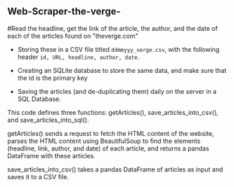 ## Web-Scraper-the-verge-
#Read the headline, get the link of the article, the author, and the date of each of the articles
found on "theverge.com"
- Storing these in a CSV file titled `ddmmyyy_verge.csv`, with the following header `id, URL,
headline, author, date`.
- Creating an SQLite database to store the same data, and make sure that the id is the primary
key

- Saving the articles (and de-duplicating them) daily on the server in a SQL Database.


This code defines three functions: getArticles(), save_articles_into_csv(), and save_articles_into_sql().

getArticles() sends a request to fetch the HTML content of the website, parses the HTML content using BeautifulSoup to find the  elements (headline, link, author, and date) of each article, and returns a pandas DataFrame with these articles.

save_articles_into_csv() takes a pandas DataFrame of articles as input and saves it to a CSV file.
